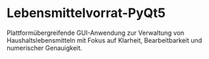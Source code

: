 # Lebensmittelvorrat-PyQt5
Plattformübergreifende GUI-Anwendung zur Verwaltung von Haushaltslebensmitteln mit Fokus auf Klarheit, Bearbeitbarkeit und numerischer Genauigkeit.
